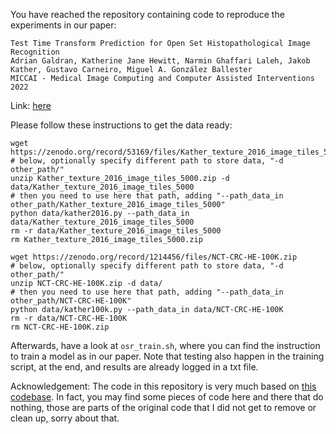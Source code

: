 You have reached the repository containing code to reproduce the experiments in our paper:
```
Test Time Transform Prediction for Open Set Histopathological Image Recognition
Adrian Galdran, Katherine Jane Hewitt, Narmin Ghaffari Laleh, Jakob Kather, Gustavo Carneiro, Miguel A. González Ballester
MICCAI - Medical Image Computing and Computer Assisted Interventions 2022
```
Link: [here](arxiv.org)


Please follow these instructions to get the data ready:

```
wget https://zenodo.org/record/53169/files/Kather_texture_2016_image_tiles_5000.zip
# below, optionally specify different path to store data, "-d other_path/"
unzip Kather_texture_2016_image_tiles_5000.zip -d data/Kather_texture_2016_image_tiles_5000  
# then you need to use here that path, adding "--path_data_in other_path/Kather_texture_2016_image_tiles_5000"
python data/kather2016.py --path_data_in data/Kather_texture_2016_image_tiles_5000           
rm -r data/Kather_texture_2016_image_tiles_5000
rm Kather_texture_2016_image_tiles_5000.zip
```

```
wget https://zenodo.org/record/1214456/files/NCT-CRC-HE-100K.zip  
# below, optionally specify different path to store data, "-d other_path/"
unzip NCT-CRC-HE-100K.zip -d data/
# then you need to use here that path, adding "--path_data_in other_path/NCT-CRC-HE-100K"                                
python data/kather100k.py --path_data_in data/NCT-CRC-HE-100K     
rm -r data/NCT-CRC-HE-100K
rm NCT-CRC-HE-100K.zip
```

Afterwards, have a look at `osr_train.sh`, where you can find the instruction to train a model as in our paper. 
Note that testing also happen in the training script, at the end, and results are already logged in a txt file.

Acknowledgement: The code in this repository is very much based on [this codebase](https://github.com/sgvaze/osr_closed_set_all_you_need). In fact, you may find some pieces of code here and there that do nothing, those are parts of the original code that I did not get to remove or clean up, sorry about that.

